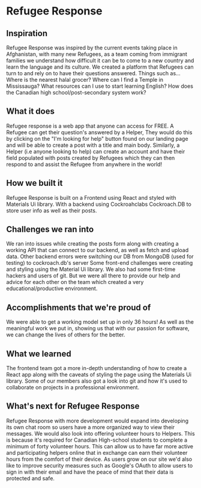 # Refugee Response

## Inspiration
Refugee Response was inspired by the current events taking place in Afghanistan, with many new Refugees, as a team coming from immigrant families we understand how difficult it can be to come to a new country and learn the language and its culture. We created a platform that Refugees can turn to and rely on to have their questions answered. Things such as... Where is the nearest halal grocer? Where can I find a Temple in Mississauga? What resources can I use to start learning English? How does the Canadian high school/post-secondary system work?

## What it does
Refugee response is a web app that anyone can access for FREE. A Refugee can get their question's answered by a Helper, They would do this by clicking on the "I'm looking for help" button found on our landing page and will be able to create a post with a title and main body. Similarly, a Helper (i.e anyone looking to help) can create an account and have their field populated with posts created by Refugees which they can then respond to and assist the Refugee from anywhere in the world!

## How we built it
Refugee Response is built on a Frontend using React and styled with Materials Ui library. With a backend using Cockroahclabs Cockroach.DB to store user info as well as their posts.

## Challenges we ran into
We ran into issues while creating the posts form along with creating a working API that can connect to our backend, as well as fetch and upload data. Other backend errors were switching our DB from MongoDB (used for testing) to cockroach.db's server Some front-end challenges were creating and styling using the Material Ui library. We also had some first-time hackers and users of git. But we were all there to provide our help and advice for each other on the team which created a very educational/productive environment.

## Accomplishments that we're proud of
We were able to get a working model set up in only 36 hours! As well as the meaningful work we put in, showing us that with our passion for software, we can change the lives of others for the better.

## What we learned
The frontend team got a more in-depth understanding of how to create a React app along with the caveats of styling the page using the Materials Ui library. Some of our members also got a look into git and how it's used to collaborate on projects in a professional environment.

## What's next for Refugee Response
Refugee Response with more development would expand into developing its own chat room so users have a more organized way to view their messages. We would also look into offering volunteer hours to Helpers. This is because it's required for Canadian High-school students to complete a minimum of forty volunteer hours. This can allow us to have far more active and participating helpers online that in exchange can earn their volunteer hours from the comfort of their device. As users grow on our site we'd also like to improve security measures such as Google's OAuth to allow users to sign in with their email and have the peace of mind that their data is protected and safe.
